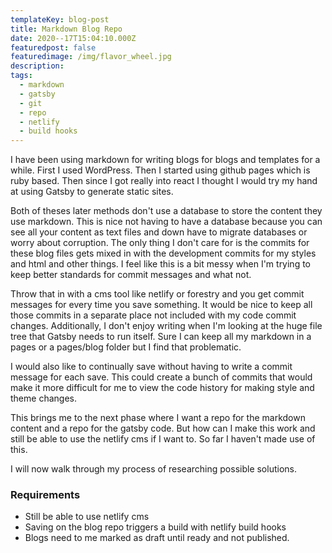 ```yaml
---
templateKey: blog-post
title: Markdown Blog Repo
date: 2020--17T15:04:10.000Z
featuredpost: false
featuredimage: /img/flavor_wheel.jpg
description: 
tags:
  - markdown
  - gatsby
  - git
  - repo
  - netlify
  - build hooks
---
```


I have been using markdown for writing blogs for blogs and templates for a while. First I used WordPress. Then I started using github pages which is ruby based. Then since I got really into react I thought I would try my hand at using Gatsby to generate static sites.

Both of theses later methods don't use a database to store the content they use markdown. 
This is nice not having to have a database because you can see all your content as text files and down have to migrate databases or worry about corruption. 
The only thing I don't care for is the commits for these blog files gets mixed in with the development commits for my styles and html and other things.
I feel like this is a bit messy when I'm trying to keep better standards for commit messages and what not.

Throw that in with a cms tool like netlify or forestry and you get commit messages for every time you save something. It would be nice to keep all those commits in a separate place not included with my code commit changes. 
Additionally, I don't enjoy writing when I'm looking at the huge file tree that Gatsby needs to run itself. Sure I can keep all my markdown in a pages or a pages/blog folder but I find that problematic.

I would also like to continually save without having to write a commit message for each save. This could create a bunch of commits that would make it more difficult for me to view the code history for making style and theme changes.

This brings me to the next phase where I want a repo for the markdown content and a repo for the gatsby code.
But how can I make this work and still be able to use the netlify cms if I want to. So far I haven't made use of this.

I will now walk through my process of researching possible solutions.

### Requirements
- Still be able to use netlify cms
- Saving on the blog repo triggers a build with netlify build hooks
- Blogs need to me marked as draft until ready and not published. 
